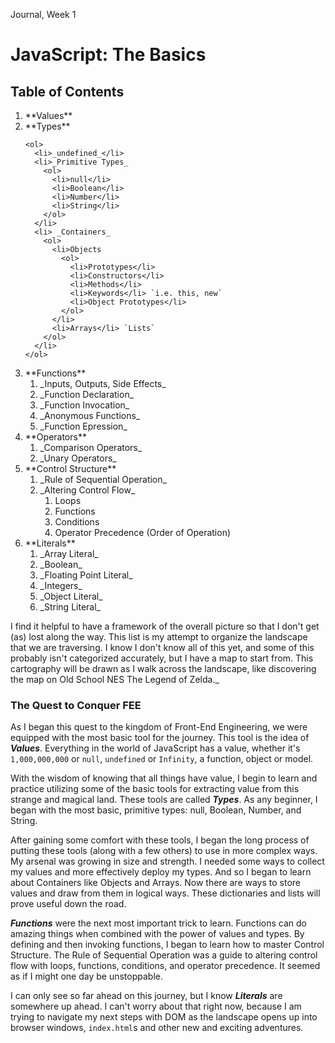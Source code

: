 Journal, Week 1

# JavaScript: The Basics

<h2>Table of Contents</h2>
<ol>
  <li>**Values**</li>
  <li>**Types**

    <ol>
      <li>_undefined_</li>
      <li>_Primitive Types_
        <ol>
          <li>null</li>
          <li>Boolean</li>
          <li>Number</li>
          <li>String</li>
        </ol>
      </li>
      <li> _Containers_
        <ol>
          <li>Objects
            <ol>
              <li>Prototypes</li>
              <li>Constructors</li>
              <li>Methods</li>
              <li>Keywords</li> `i.e. this, new`
              <li>Object Prototypes</li>
            </ol>
          </li>
          <li>Arrays</li> `Lists`
        </ol>
      </li>
    </ol>
  <li>**Functions**
    <ol>
      <li>_Inputs, Outputs, Side Effects_</li>
      <li>_Function Declaration_</li>
      <li>_Function Invocation_</li>
      <li>_Anonymous Functions_</li>
      <li>_Function Epression_</li>
    </ol>
  </li>
  <li>**Operators**
    <ol>
      <li>_Comparison Operators_</li>
      <li>_Unary Operators_</li>
    </ol>
  </li>
  <li>**Control Structure**
    <ol>
      <li>_Rule of Sequential Operation_</li>
      <li>_Altering Control Flow_
        <ol>
          <li>Loops</li>
          <li>Functions</li>
          <li>Conditions</li>
          <li>Operator Precedence (Order of Operation)</li>
        </ol>
      </li>
    </ol>
  </li>
  <li>**Literals**
    <ol>
      <li>_Array Literal_</li>
      <li>_Boolean_</li>
      <li>_Floating Point Literal_</li>
      <li>_Integers_</li>
      <li>_Object Literal_</li>
      <li>_String Literal_</li>
    </ol>
  </li>
</ol>


I find it helpful to have a framework of the overall picture so that I don't get (as) lost along the way.  This list is my attempt to organize the landscape that we are traversing. I know I don't know all of this yet, and some of this probably isn't categorized accurately, but I have a map to start from.  This cartography will be drawn as I walk across the landscape, like discovering the map on Old School NES The Legend of Zelda._

### The Quest to Conquer FEE
As I began this quest to the kingdom of Front-End Engineering, we were equipped with the most basic tool for the journey.  This tool is the idea of **_Values_**.  Everything in the world of JavaScript has a value, whether it's `1,000,000,000` or `null`, `undefined` or `Infinity`, a function, object or model.

With the wisdom of knowing that all things have value, I begin to learn and practice utilizing some of the basic tools for extracting value from this strange and magical land.  These tools are called **_Types_**.  As any beginner, I began with the most basic, primitive types: null, Boolean, Number, and String.

After gaining some comfort with these tools, I began the long process of putting these tools (along with a few others) to use in more complex ways.  My arsenal was growing in size and strength.  I needed some ways to collect my values and more effectively deploy my types.  And so I began to learn about Containers like Objects and Arrays.  Now there are ways to store values and draw from them in logical ways.  These dictionaries and lists will prove useful down the road.

**_Functions_** were the next most important trick to learn.  Functions can do amazing things when combined with the power of values and types.  By defining and then invoking functions, I began to learn how to master Control Structure.  The Rule of Sequential Operation was a guide to altering control flow with loops, functions, conditions, and operator precedence.  It seemed as if I might one day be unstoppable.

I can only see so far ahead on this journey, but I know **_Literals_** are somewhere up ahead.  I can't worry about that right now, because I am trying to navigate my next steps with DOM as the landscape opens up into browser windows, `index.html`s and other new and exciting adventures.
